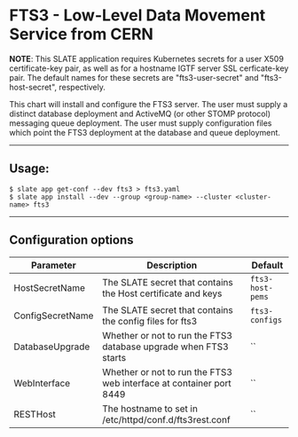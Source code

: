 # FTS3 - Low-Level Data Movement Service from CERN

**NOTE**: This SLATE application requires Kubernetes secrets for a user X509 certificate-key pair, as well as for a hostname IGTF server SSL cerficate-key pair. The default names for these secrets are "fts3-user-secret" and "fts3-host-secret", respectively.

This chart will install and configure the FTS3 server. The user must supply a distinct database deployment and ActiveMQ (or other STOMP protocol) messaging queue deployment. The user must supply configuration files which point the FTS3 deployment at the database and queue deployment.

---
## Usage:

```console
$ slate app get-conf --dev fts3 > fts3.yaml
$ slate app install --dev --group <group-name> --cluster <cluster-name> fts3
```
---

## Configuration options
| Parameter | Description | Default |
| --------  | ----------  | ------- |
| HostSecretName | The SLATE secret that contains the Host certificate and keys | `fts3-host-pems` |
| ConfigSecretName | The SLATE secret that contains the config files for fts3 | `fts3-configs` |
| DatabaseUpgrade | Whether or not to run the FTS3 database upgrade when FTS3 starts | `` |
| WebInterface | Whether or not to run the FTS3 web interface at container port 8449 | `` |
| RESTHost | The hostname to set in /etc/httpd/conf.d/fts3rest.conf | `` | 
